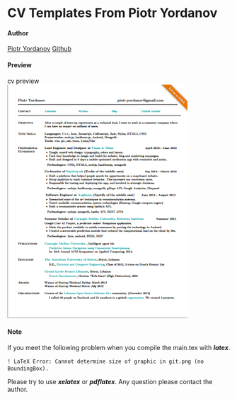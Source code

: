 # CV Templates From Piotr Yordanov

#### Author
[Piotr Yordanov](http://piotry.me/)
[Github](https://github.com/tUrG0n)


#### Preview
cv preview  
![screenshot](preview.png)


#### Note
If you meet the following problem when you compile the main.tex with ***latex***.
```
! LaTeX Error: Cannot determine size of graphic in git.png (no BoundingBox).
```

Please try to use ***xelatex*** or ***pdflatex***. Any question please contact the author.